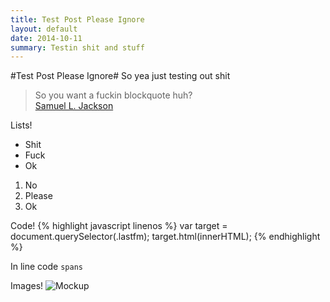 ```yaml
---
title: Test Post Please Ignore
layout: default
date: 2014-10-11
summary: Testin shit and stuff
---
```

#Test Post Please Ignore#
So yea just testing out shit  


> So you want a fuckin blockquote huh?  
> [Samuel L. Jackson](http://en.wikipedia.org/wiki/Samuel_L._Jackson)

Lists!  
- Shit  
- Fuck  
- Ok  


1. No
2. Please
3. Ok

Code!
{% highlight javascript linenos %}
var target = document.querySelector(.lastfm);
target.html(innerHTML);
{% endhighlight %}

In line code `spans`

Images!
![Mockup](http://i.imgur.com/523cOav.jpg)
